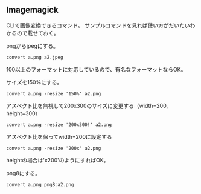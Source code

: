 ## Imagemagick

CLIで画像変換できるコマンド。
サンプルコマンドを見れば使い方がだいたいわかるので載せておく。

pngからjpegにする。
```
convert a.png a2.jpeg
```
100以上のフォーマットに対応しているので、有名なフォーマットならOK。

サイズを150%にする。
```
convert a.png -resize '150%' a2.png
```

アスペクト比を無視して200x300のサイズに変更する（width=200, height=300）
```
convert a.png -resize '200x300!' a2.png
```

アスペクト比を保ってwidth=200に設定する
```
convert a.png -resize '200x' a2.png
```
heightの場合は'x200'のようにすればOK。

png8にする。
```
convert a.png png8:a2.png
```
